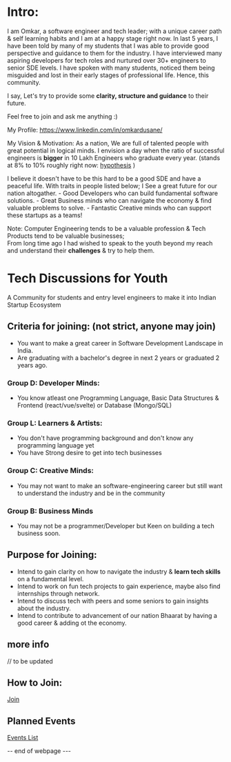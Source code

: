 # Intro:
I am Omkar, a software engineer and tech leader; with a unique career path & self learning habits and I am at a happy stage right now. 
In last 5 years, I have been told by many of my students that I was able to provide good perspective and guidance to them for the industry. 
I have interviewed many aspiring developers for tech roles and nurtured over 30+ engineers to senior SDE levels. 
I have spoken with many students, noticed them being misguided and lost in their early stages of professional life. Hence, this community.

I say, Let's try to provide some **clarity, structure and guidance** to their future. 

Feel free to join and ask me anything :) 

My Profile: https://www.linkedin.com/in/omkardusane/

My Vision & Motivation: As a nation, We are full of talented people with great potential in logical minds. 
I envision a day when the ratio of successful engineers is **bigger** in 10 Lakh Engineers who graduate every year. (stands at 8% to 10% roughly right now: [hypothesis](./articles/hypothesis1.md) )

  I believe it doesn't have to be this hard to be a good SDE and have a peaceful life.
  With traits in people listed below; I See a great future for our nation altogather.
    - Good Developers who can build fundamental software solutions.
    - Great Business minds who can navigate the economy & find valuable problems to solve.
    - Fantastic Creative minds who can support these startups as a teams!  

  Note: Computer Engineering tends to be a valuable profession & Tech Products tend to be valuable businesses;  
  From long time ago I had wished to speak to the youth beyond my reach and understand their **challenges** & try to help them. 


# Tech Discussions for Youth
A Community for students and entry level engineers to make it into Indian Startup Ecosystem


## Criteria for joining: (not strict, anyone may join)

- You want to make a great career in Software Development Landscape in India.
- Are graduating with a bachelor's degree in next 2 years or graduated 2 years ago.

### Group D: Developer Minds:
- You know atleast one Programming Language, Basic Data Structures & Frontend (react/vue/svelte) or Database (Mongo/SQL)

### Group L: Learners & Artists:
- You don't have programming background and don't know any programming language yet
- You have Strong desire to get into tech businesses

### Group C: Creative Minds:
- You may not want to make an software-engineering career but still want to understand the industry and be in the community

### Group B: Business Minds
- You may not be a programmer/Developer but Keen on building a tech business soon.


## Purpose for Joining: 
- Intend to gain clarity on how to navigate the industry & **learn tech skills** on a fundamental level.
- Intend to work on fun tech projects to gain experience, maybe also find internships through network.
- Intend to discuss tech with peers and some seniors to gain insights about the industry.
- Intend to contribute to advancement of our nation Bhaarat by having a good career & adding ot the economy.

## more info 
// to be updated 

## How to Join:
[Join](/join.md)

## Planned Events
[Events List](./june24/events.md)


-- end of webpage ---
